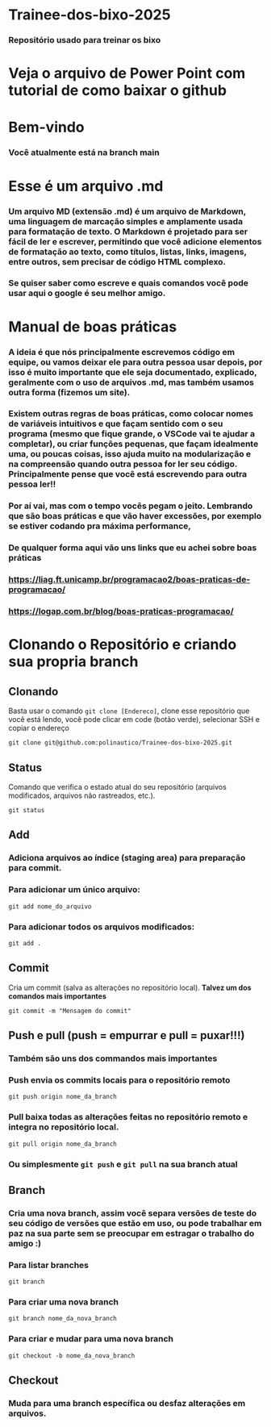 # Trainee-dos-bixo-2025
### Repositório usado para treinar os bixo

# Veja o arquivo de Power Point com tutorial de como baixar o github

# Bem-vindo
### Você atualmente está na branch main

# Esse é um arquivo .md
### Um arquivo MD (extensão .md) é um arquivo de Markdown, uma linguagem de marcação simples e amplamente usada para formatação de texto. O Markdown é projetado para ser fácil de ler e escrever, permitindo que você adicione elementos de formatação ao texto, como títulos, listas, links, imagens, entre outros, sem precisar de código HTML complexo.
### Se quiser saber como escreve e quais comandos você pode usar aqui o google é seu melhor amigo.

# Manual de boas práticas
### A ideia é que nós principalmente escrevemos código em equipe, ou vamos deixar ele para outra pessoa usar depois, por isso é muito importante que ele seja documentado, explicado, geralmente com o uso de arquivos .md, mas também usamos outra forma (fizemos um site).
### Existem outras regras de boas práticas, como colocar nomes de variáveis intuitivos e que façam sentido com o seu programa (mesmo que fique grande, o VSCode vai te ajudar a completar), ou criar funções pequenas, que façam idealmente uma, ou poucas coisas, isso ajuda muito na modularização e na compreensão quando outra pessoa for ler seu código. Principalmente pense que você está escrevendo para outra pessoa ler!!
### Por aí vai, mas com o tempo vocês pegam o jeito. Lembrando que são boas práticas e que vão haver excessões, por exemplo se estiver codando pra máxima performance,
### De qualquer forma aqui vão uns links que eu achei sobre boas práticas
### https://liag.ft.unicamp.br/programacao2/boas-praticas-de-programacao/
### https://logap.com.br/blog/boas-praticas-programacao/

# Clonando o Repositório e criando sua propria branch
## Clonando
Basta usar o comando `git clone [Endereco]`, clone esse repositório que você está lendo, você pode clicar em code (botão verde), selecionar SSH e copiar o endereço
```
git clone git@github.com:polinautico/Trainee-dos-bixo-2025.git
```

## Status
Comando que verifica o estado atual do seu repositório (arquivos modificados, arquivos não rastreados, etc.).
```
git status
```

## Add
### Adiciona arquivos ao índice (staging area) para preparação para commit.
### Para adicionar um único arquivo:
```
git add nome_do_arquivo
```
### Para adicionar todos os arquivos modificados:
```
git add .
```
## Commit
Cria um commit (salva as alterações no repositório local). **Talvez um dos comandos mais importantes**
```
git commit -m "Mensagem do commit"
```

## Push e pull (push = empurrar e pull = puxar!!!)
### Também são uns dos commandos mais importantes
### Push envia os commits locais para o repositório remoto
```
git push origin nome_da_branch
```

### Pull baixa todas as alterações feitas no repositório remoto e integra no repositório local.
```
git pull origin nome_da_branch
```

### Ou simplesmente `git push` e `git pull` na sua branch atual

## Branch
### Cria uma nova branch, assim você separa versões de teste do seu código de versões que estão em uso, ou pode trabalhar em paz na sua parte sem se preocupar em estragar o trabalho do amigo :)
### Para listar branches 
```
git branch
```
### Para criar uma nova branch
```
git branch nome_da_nova_branch
```
### Para criar e mudar para uma nova branch
```
git checkout -b nome_da_nova_branch
```

## Checkout 
### Muda para uma branch específica ou desfaz alterações em arquivos.






